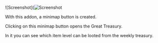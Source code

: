 ![Screenshot](![Screenshot](screenshot.png)

With this addon, a minimap button is created.

Clicking on this minimap button opens the Great Treasury. 

In it you can see which item level can be looted from the weekly treasury.
